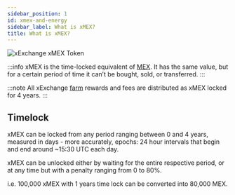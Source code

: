 ```yaml
---
sidebar_position: 1
id: xmex-and-energy
sidebar_label: What is xMEX?
title: What is xMEX?
---
```

<img src="/docs/features/xmex-header.webp" alt="xExchange xMEX Token" />

:::info
xMEX is the time-locked equivalent of [MEX](/mex-tokenomics/what-is-mex.md). It has the same value, but for a certain period of time it can’t be bought, sold, or transferred.
:::

:::note
All xExchange [farm](/xexchange-products/yield-farming.md) rewards and fees are distributed as xMEX locked for 4 years.
:::

[comment]: # (mx-context-auto)

## Timelock

xMEX can be locked from any period ranging between 0 and 4 years, measured in days - more accurately, epochs: 24 hour intervals that begin and end around ~15:30 UTC each day.

xMEX can be unlocked either by waiting for the entire respective period, or at any time but with a penalty ranging from 0 to 80%.

i.e. 100,000 xMEX with 1 years time lock can be converted into 80,000 MEX.

[comment]: # (mx-context-auto)
